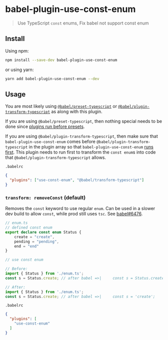 # babel-plugin-use-const-enum

> Use TypeScript `const` enums, Fix babel not support const enum

## Install

Using npm:

```sh
npm install --save-dev babel-plugin-use-const-enum
```

or using yarn:

```sh
yarn add babel-plugin-use-const-enum --dev
```

## Usage

You are most likely using
[`@babel/preset-typescript`](https://babeljs.io/docs/en/babel-preset-typescript)
or
[`@babel/plugin-transform-typescript`](https://babeljs.io/docs/en/babel-plugin-transform-typescript)
as along with this plugin.

If you are using `@babel/preset-typescript`, then nothing special needs to be
done since
[plugins run before presets](https://babeljs.io/docs/en/plugins/#plugin-ordering).

If you are using `@babel/plugin-transform-typescript`, then make sure that
`babel-plugin-use-const-enum` comes before
`@babel/plugin-transform-typescript` in the plugin array so that
`babel-plugin-use-const-enum` [runs first](https://babeljs.io/docs/en/plugins/#plugin-ordering).
This plugin needs to run first to transform the `const enum`s into code that
`@babel/plugin-transform-typescript` allows.

`.babelrc`

```json
{
  "plugins": ["use-const-enum", "@babel/transform-typescript"]
}
```

### `transform: removeConst` (default)

Removes the `const` keyword to use regular `enum`.
Can be used in a slower dev build to allow `const`, while prod still uses `tsc`.
See [babel#6476](https://github.com/babel/babel/issues/6476).

```ts
// enum.ts
// defined const enum
export declare const enum Status {
    create = "create",
    pending = "pending",
    end = "end"
}
```

```ts
// use const enum

// Before:
import { Status } from './enum.ts';
const s = Status.create; // after babel =>|     const s = Status.create;

// After:
import { Status } from './enum.ts';
const s = Status.create; // after babel =>|     const s = 'create';
```

`.babelrc`
```json
{
  "plugins": [
    "use-const-enum"
  ]
}
```
